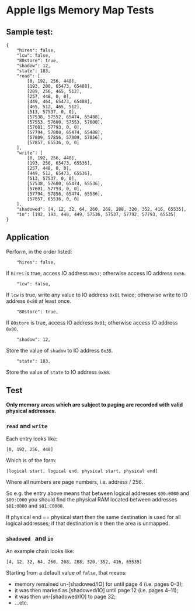 # Apple IIgs Memory Map Tests

## Sample test:

    {
    	"hires": false,
    	"lcw": false,
    	"80store": true,
    	"shadow": 12,
    	"state": 183,
    	"read": [
    		[0, 192, 256, 448],
    		[193, 208, 65473, 65488],
    		[209, 256, 465, 512],
    		[257, 448, 0, 0],
    		[449, 464, 65473, 65488],
    		[465, 512, 465, 512],
    		[513, 57537, 0, 0],
    		[57538, 57552, 65474, 65488],
    		[57553, 57600, 57553, 57600],
    		[57601, 57793, 0, 0],
    		[57794, 57808, 65474, 65488],
    		[57809, 57856, 57809, 57856],
    		[57857, 65536, 0, 0]
    	],
    	"write": [
    		[0, 192, 256, 448],
    		[193, 256, 65473, 65536],
    		[257, 448, 0, 0],
    		[449, 512, 65473, 65536],
    		[513, 57537, 0, 0],
    		[57538, 57600, 65474, 65536],
    		[57601, 57793, 0, 0],
    		[57794, 57856, 65474, 65536],
    		[57857, 65536, 0, 0]
    	],
    	"shadowed": [4, 12, 32, 64, 260, 268, 288, 320, 352, 416, 65535],
    	"io": [192, 193, 448, 449, 57536, 57537, 57792, 57793, 65535]
    }

## Application

Perform, in the order listed:

    	"hires": false,

If `hires` is true, access IO address `0x57`; otherwise access IO address `0x56`.

    	"lcw": false,

If `lcw` is true, write any value to IO address `0x81` twice; otherwise write to IO address `0x80` at least once.

    	"80store": true,

If `80store` is true, access IO address `0x01`; otherwise access IO address `0x00`.

    	"shadow": 12,

Store the value of `shadow` to IO address `0x35`.

    	"state": 183,

Store the value of `state` to IO address `0x68`.

## Test

**Only memory areas which are subject to paging are recorded with valid physical addresses.**

### `read` and `write`

Each entry looks like:

    [0, 192, 256, 448]

Which is of the form:

    [logical start, logical end, physical start, physical end]

Where all numbers are page numbers, i.e. address / 256.

So e.g. the entry above means that between logical addresses `$00:0000` and `$00:C000` you should find the physical RAM located between addresses `$01:0000` and `$01:C0000`.

If physical end == physical start then the same destination is used for all logical addresses; if that destination is `0` then the area is unmapped.

### `shadowed ` and `io`

An example chain looks like:

    [4, 12, 32, 64, 260, 268, 288, 320, 352, 416, 65535]

Starting from a default value of `false`, that means:

* memory remained un-[shadowed/IO] for until page 4 (i.e. pages 0–3);
* it was then marked as [shadowed/IO] until page 12 (i.e. pages 4–11);
* it was then un-[shadowed/IO] to page 32;
* ...etc.